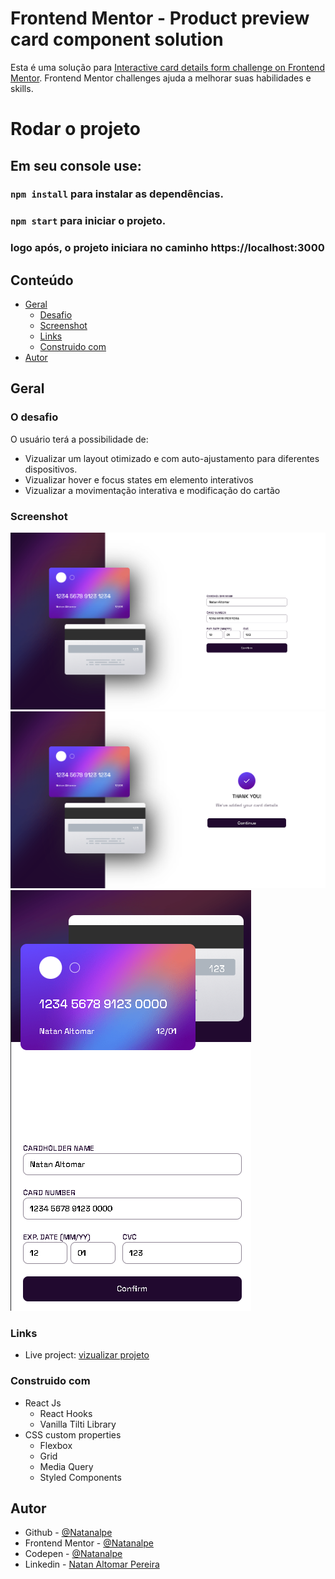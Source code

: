 # Frontend Mentor - Product preview card component solution

Esta é uma solução para [Interactive card details form challenge on Frontend Mentor](https://www.frontendmentor.io/challenges/interactive-card-details-form-XpS8cKZDWw). Frontend Mentor challenges ajuda a melhorar suas habilidades e skills.

# Rodar o projeto

## Em seu console use:

### `npm install` para instalar as dependências.

### `npm start` para iniciar o projeto.

### logo após, o projeto iniciara no caminho https://localhost:3000

## Conteúdo

- [Geral](#geral)
  - [Desafio](#o-desafio)
  - [Screenshot](#screenshot)
  - [Links](#links)
  - [Construido com](#Construido-com)
- [Autor](#author)

## Geral

### O desafio
 O usuário terá a possibilidade de:

- Vizualizar um layout otimizado e com auto-ajustamento para diferentes dispositivos.
- Vizualizar hover e focus states em elemento interativos
- Vizualizar a movimentação interativa e modificação do cartão

### Screenshot

![](./src/markdown/screenshot-1.png)
![](./src/markdown/screenshot-2.png)
![](./src/markdown/screenshot-3.png)


### Links

- Live project: [vizualizar projeto](https://interactive-card-details-seven.vercel.app/)


### Construido com

- React Js
  - React Hooks
  - Vanilla Tilti Library
- CSS custom properties
  - Flexbox
  - Grid
  - Media Query
  - Styled Components


## Autor

- Github - [@Natanalpe](https://github.com/natanalpe)
- Frontend Mentor - [@Natanalpe](https://www.frontendmentor.io/profile/Natanalpe)
- Codepen - [@Natanalpe](https://codepen.io/natanalpe)
- Linkedin - [Natan Altomar Pereira](https://www.linkedin.com/in/natanalpe14/)

